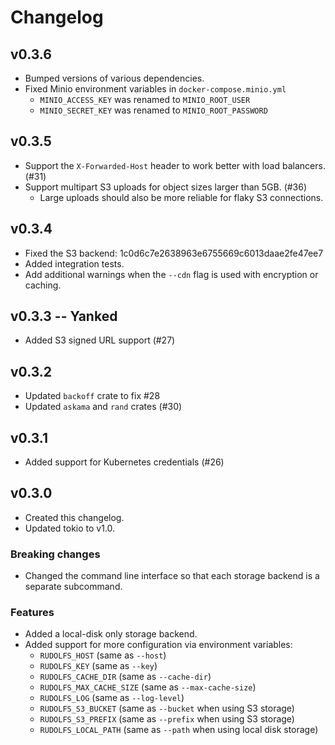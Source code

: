 # Changelog

## v0.3.6

- Bumped versions of various dependencies.
- Fixed Minio environment variables in `docker-compose.minio.yml`
  * `MINIO_ACCESS_KEY` was renamed to `MINIO_ROOT_USER`
  * `MINIO_SECRET_KEY` was renamed to `MINIO_ROOT_PASSWORD`

## v0.3.5

 - Support the `X-Forwarded-Host` header to work better with load balancers.
   (#31)
 - Support multipart S3 uploads for object sizes larger than 5GB. (#36)
   - Large uploads should also be more reliable for flaky S3 connections.

## v0.3.4

 - Fixed the S3 backend: 1c0d6c7e2638963e6755669c6013daae2fe47ee7
 - Added integration tests.
 - Add additional warnings when the `--cdn` flag is used with encryption or
   caching.

## v0.3.3 -- Yanked

 - Added S3 signed URL support (#27)

## v0.3.2

 - Updated `backoff` crate to fix #28
 - Updated `askama` and `rand` crates (#30)

## v0.3.1

 - Added support for Kubernetes credentials (#26)

## v0.3.0

 - Created this changelog.
 - Updated tokio to v1.0.

### Breaking changes

 - Changed the command line interface so that each storage backend is a separate
   subcommand.

### Features

 - Added a local-disk only storage backend.
 - Added support for more configuration via environment variables:
   - `RUDOLFS_HOST` (same as `--host`)
   - `RUDOLFS_KEY` (same as `--key`)
   - `RUDOLFS_CACHE_DIR` (same as `--cache-dir`)
   - `RUDOLFS_MAX_CACHE_SIZE` (same as `--max-cache-size`)
   - `RUDOLFS_LOG` (same as `--log-level`)
   - `RUDOLFS_S3_BUCKET` (same as `--bucket` when using S3 storage)
   - `RUDOLFS_S3_PREFIX` (same as `--prefix` when using S3 storage)
   - `RUDOLFS_LOCAL_PATH` (same as `--path` when using local disk storage)
